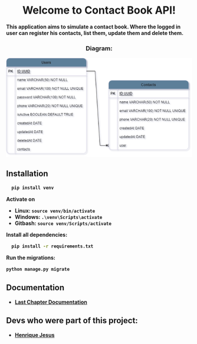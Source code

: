 <h1 align="center">Welcome to <strong>Contact Book API!<strong></h1>

This application aims to simulate a contact book. Where the logged in user can register his contacts, list them, update them and delete them.

<h3 align="center">Diagram:</h3>

![Library](Contact-Book-diagram.png)

<h2>Installation</h2>

```bash
  pip install venv
```

Activate on

- Linux: `source venv/bin/activate`
- Windows: `.\venv\Scripts\activate`
- Gitbash: `source venv/Scripts/activate`

Install all dependencies:

```bash
  pip install -r requirements.txt
```

Run the migrations:

```bash
python manage.py migrate
```

## Documentation

- [Last Chapter Documentation](http://127.0.0.1:8000/api/docs/)

## Devs who were part of this project:

- [Henrique Jesus](https://www.linkedin.com/in/henrique-jesus128/)
